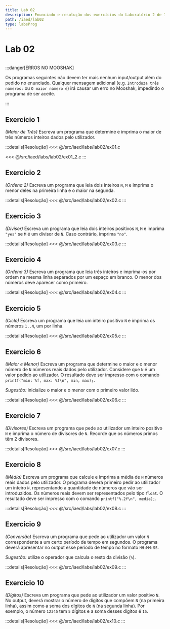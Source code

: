 ```yaml
---
title: Lab 02
description: Enunciado e resolução dos exercícios do Laboratório 2 de IAED
path: /iaed/lab02
type: labsProg
---
```


# Lab 02

```toc

```

:::danger[ERROS NO MOOSHAK]

Os programas seguintes não devem ter mais nenhum input/output além do pedido no enunciado.
Qualquer mensagem adicional (e.g. `Introduza três números:` ou `O maior número é`) irá causar
um erro no Mooshak, impedindo o programa de ser aceite.

:::

## Exercício 1

_(Maior de Três)_ Escreva um programa que determine e imprima o maior de três números inteiros dados pelo utilizador.

:::details[Resolução]
<code-group>
<code-block title="CONDICIONAIS">
<<< @/src/iaed/labs/lab02/ex01.c
</code-block>

<code-block title="CICLOS">
<<< @/src/iaed/labs/lab02/ex01_2.c
</code-block>
</code-group>
:::

## Exercício 2

_(Ordena 2)_ Escreva um programa que leia dois inteiros `N`, `M` e imprima o menor deles na primeira linha e o maior na segunda.

:::details[Resolução]
<<< @/src/iaed/labs/lab02/ex02.c
:::

## Exercício 3

_(Divisor)_ Escreva um programa que leia dois inteiros positivos `N`, `M` e imprima `"yes"` se `M` é um divisor de `N`. Caso contrário, imprima `"no"`.

:::details[Resolução]
<<< @/src/iaed/labs/lab02/ex03.c
:::

## Exercício 4

_(Ordena 3)_ Escreva um programa que leia três inteiros e imprima-os por ordem na mesma linha separados por um espaço em branco. O menor dos números deve aparecer como primeiro.

:::details[Resolução]
<<< @/src/iaed/labs/lab02/ex04.c
:::

## Exercício 5

_(Ciclo)_ Escreva um programa que leia um inteiro positivo `N` e imprima os números `1..N`, um por linha.

:::details[Resolução]
<<< @/src/iaed/labs/lab02/ex05.c
:::

## Exercício 6

_(Maior e Menor)_ Escreva um programa que determine o maior e o menor número de `N` números reais dados pelo utilizador. Considere que `N` é um valor pedido ao utilizador. O resultado deve ser impresso com o comando `printf("min: %f, max: %f\n", min, max);`.

_Sugestão:_ inicialize o maior e o menor com o primeiro valor lido.

:::details[Resolução]
<<< @/src/iaed/labs/lab02/ex06.c
:::

## Exercício 7

_(Divisores)_ Escreva um programa que pede ao utilizador um inteiro positivo `N` e imprima o número de divisores de `N`. Recorde que os números primos têm 2 divisores.

:::details[Resolução]
<<< @/src/iaed/labs/lab02/ex07.c
:::

## Exercício 8

_(Média)_ Escreva um programa que calcule e imprima a média de `N` números reais dados pelo utilizador. O programa deverá primeiro pedir ao utilizador um inteiro `N`, representando a quantidade de números que vão ser introduzidos. Os números reais devem ser representados pelo tipo `float`.
O resultado deve ser impresso com o comando `printf("%.2f\n", media);`.

:::details[Resolução]
<<< @/src/iaed/labs/lab02/ex08.c
:::

## Exercício 9

_(Conversão)_ Escreva um programa que pede ao utilizador um valor `N` correspondente a um certo período de tempo em segundos. O programa deverá apresentar no output esse período de tempo no formato `HH:MM:SS`.

_Sugestão:_ utilize o operador que calcula o resto da divisão (`%`).

:::details[Resolução]
<<< @/src/iaed/labs/lab02/ex09.c
:::

## Exercício 10

_(Dígitos)_ Escreva um programa que pede ao utilizador um valor positivo `N`. No output, deverá mostrar o número de dígitos que compõem `N` (na primeira linha), assim como a soma dos dígitos de `N` (na segunda linha). Por exemplo, o número `12345` tem `5` dígitos e a soma desses dígitos é `15`.

:::details[Resolução]
<<< @/src/iaed/labs/lab02/ex10.c
:::
